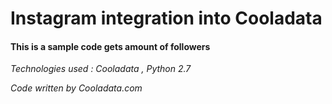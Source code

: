 # Instagram integration into Cooladata

#### This is a sample code gets amount of followers

*Technologies used :  Cooladata , Python 2.7*

*Code written by Cooladata.com*
